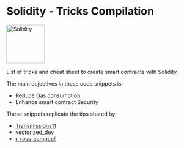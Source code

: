 # Solidity - Tricks Compilation

[<img align="center" alt="Solidity" width="100px" src="https://docs.soliditylang.org/en/v0.8.11/_static/logo.svg" />][solidity]


List of tricks and cheat sheet to create smart contracts with Solidity.

The main objectives in these code snippets is:
 - Reduce Gas consumption
 - Enhance smart contract Security

These snippets replicate the tips shared by:
 - [Transmissions11][transmissions11]
 - [vectorized_dev][vectorized_dev]
 - [r_ross_campbell][vectorized_dev]


[solidity]: https://docs.soliditylang.org/en/v0.8.13/
[transmissions11]: https://twitter.com/transmissions11
[vectorized_dev]: https://twitter.com/vectorized_dev
[r_ross_campbell]: https://twitter.com/r_ross_campbell